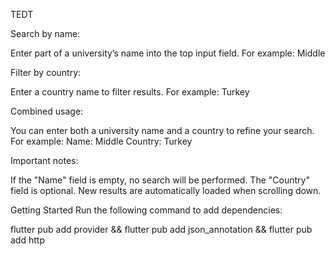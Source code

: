 TEDT

Search by name:

Enter part of a university’s name into the top input field.
For example: Middle

Filter by country:

Enter a country name to filter results.
For example: Turkey

Combined usage:

You can enter both a university name and a country to refine your search.
For example:
Name: Middle
Country: Turkey

Important notes:

If the "Name" field is empty, no search will be performed.
The "Country" field is optional.
New results are automatically loaded when scrolling down.


Getting Started
Run the following command to add dependencies:

flutter pub add provider && flutter pub add json_annotation && flutter pub add http
